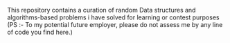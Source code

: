 This repository contains a curation of random Data structures and algorithms-based problems i have solved for learning or contest purposes (PS :- To my potential future employer, please do not assess me by any line of code you find here.)